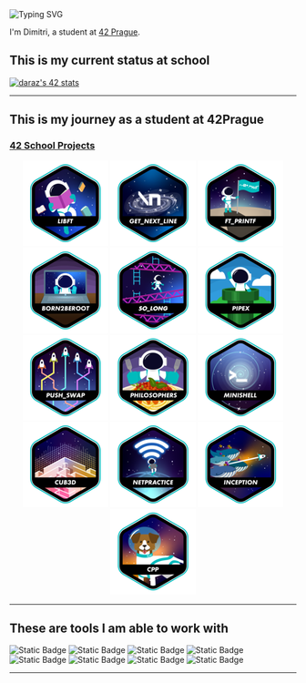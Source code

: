 <img src="https://readme-typing-svg.demolab.com?font=Press+Start+2P&pause=1000&color=07F700&background=000000&width=435&lines=Hello+World!" alt="Typing SVG" />

I'm Dimitri, a student at [42 Prague](https://www.42prague.com/).

## This is my current status at school
[![daraz's 42 stats](https://badge.mediaplus.ma/greenbinary/daraz?1337Badge=off&UM6P=off)](https://github.com/oakoudad/badge42)

---

## This is my journey as a student at 42Prague
### [42 School Projects](https://github.com/DiAraz/42_school_projects)
<div align="center">

<a href="https://github.com/DiAraz/42_school_projects/tree/main/libft">![42 Badge](https://github.com/DiAraz/DiAraz/blob/main/42_badges/libfte.png)</a>
<a href="https://github.com/DiAraz/42_school_projects/tree/main/get_next_line">![42 Badge](https://github.com/DiAraz/DiAraz/blob/main/42_badges/get_next_linee.png)</a>
<a href="https://github.com/DiAraz/42_school_projects/tree/main/ft_printf">![42 Badge](https://github.com/DiAraz/DiAraz/blob/main/42_badges/ft_printfe.png)</a>
<a href="https://github.com/DiAraz/42_school_projects/tree/main/Born2beroot">![42 Badge](https://github.com/DiAraz/DiAraz/blob/main/42_badges/born2beroote.png)</a>
<a href="https://github.com/DiAraz/42_school_projects/tree/main/so_long">![42 Badge](https://github.com/DiAraz/DiAraz/blob/main/42_badges/so_longe.png)</a>
<a href="https://github.com/DiAraz/42_school_projects/tree/main/pipex">![42 Badge](https://github.com/DiAraz/DiAraz/blob/main/42_badges/pipexe.png)</a>
<a href="https://github.com/DiAraz/42_school_projects/tree/main/push_swap">![42 Badge](https://github.com/DiAraz/DiAraz/blob/main/42_badges/push_swape.png)</a>
<a href="https://github.com/DiAraz/42_school_projects/tree/main/philosophers">![42 Badge](https://github.com/DiAraz/DiAraz/blob/main/42_badges/philosopherse.png)</a>
<a href="https://github.com/DiAraz/42_school_projects/tree/main/minishell">![42 Badge](https://github.com/DiAraz/DiAraz/blob/main/42_badges/minishelle.png)</a>
<a href="https://github.com/DiAraz/42_school_projects/tree/main/cub3d">![42 Badge](https://github.com/DiAraz/DiAraz/blob/main/42_badges/cub3de.png)</a>
<a href="https://github.com/DiAraz/42_school_projects/tree/main/net_practice">![42 Badge](https://github.com/DiAraz/DiAraz/blob/main/42_badges/netpracticee.png)</a>
<a href="https://github.com/DiAraz/42_school_projects/tree/main/inception">![42 Badge](https://github.com/DiAraz/DiAraz/blob/main/42_badges/inceptione.png)</a>
<a href="https://github.com/DiAraz/42_school_projects/tree/main/cpp">![42 Badge](https://github.com/DiAraz/DiAraz/blob/main/42_badges/cppe.png)</a>
</div>

---

## These are tools I am able to work with
![Static Badge](https://img.shields.io/badge/C-0D1117?style=for-the-badge&logo=c&logoColor=blue)
![Static Badge](https://img.shields.io/badge/shell-0D1117?style=for-the-badge&logo=gnu-bash&logoColor=white)
![Static Badge](https://img.shields.io/badge/git-0D1117?style=for-the-badge&logo=git&logoColor=F5942C)
![Static Badge](https://img.shields.io/badge/github-0D1117?style=for-the-badge&logo=github)
![Static Badge](https://img.shields.io/badge/sql-0D1117?style=for-the-badge&logo=sqlite&logoColor=white)
![Static Badge](https://img.shields.io/badge/vscode-0D1117?style=for-the-badge&logo=visual-studio-code&logoColor=3893F5)
![Static Badge](https://img.shields.io/badge/markdown-0D1117?style=for-the-badge&logo=markdown&logoColor=white)
![Static Badge](https://img.shields.io/badge/linux-0D1117?style=for-the-badge&logo=linux&logoColor=white)

---
